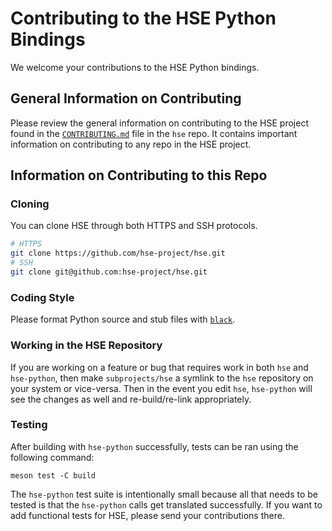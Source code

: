 <!--
SPDX-License-Identifier: Apache-2.0 OR MIT

SPDX-FileCopyrightText: Copyright 2020 Micron Technology, Inc.
-->

# Contributing to the HSE Python Bindings

We welcome your contributions to the HSE Python bindings.

## General Information on Contributing

Please review the general information on contributing to the HSE project found
in the [`CONTRIBUTING.md`](https://github.com/hse-project/hse/blob/master/CONTRIBUTING.md)
file in the `hse` repo. It contains important information on contributing to any
repo in the HSE project.

## Information on Contributing to this Repo

### Cloning

You can clone HSE through both HTTPS and SSH protocols.

```sh
# HTTPS
git clone https://github.com/hse-project/hse.git
# SSH
git clone git@github.com:hse-project/hse.git
```

### Coding Style

Please format Python source and stub files with
[`black`](https://github.com/psf/black).

### Working in the HSE Repository

If you are working on a feature or bug that requires work in both `hse` and
`hse-python`, then make `subprojects/hse` a symlink to the `hse` repository on
your system or vice-versa. Then in the event you edit `hse`, `hse-python` will
see the changes as well and re-build/re-link appropriately.

### Testing

After building with `hse-python` successfully, tests can be ran using the
following command:

```shell
meson test -C build
```

The `hse-python` test suite is intentionally small because all that needs to be
tested is that the `hse-python` calls get translated successfully. If you want
to add functional tests for HSE, please send your contributions there.
